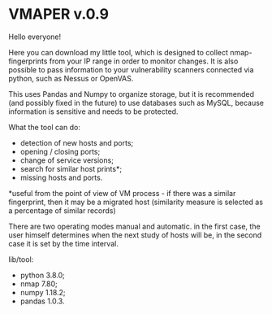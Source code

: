 # VMAPER v.0.9

Hello everyone!

Here you can download my little tool, which is designed to collect nmap-fingerprints from your IP range in order to monitor changes. It is also possible to pass information to your vulnerability scanners connected via python, such as Nessus or OpenVAS.

This uses Pandas and Numpy to organize storage, but it is recommended (and possibly fixed in the future) to use databases such as MySQL, because information is sensitive and needs to be protected.

What the tool can do:
- detection of new hosts and ports;
- opening / closing ports;
- change of service versions;
- search for similar host prints*;
- missing hosts and ports.

*useful from the point of view of VM process - if there was a similar fingerprint, then it may be a migrated host (similarity measure is selected as a percentage of similar records)

There are two operating modes manual and automatic. in the first case, the user himself determines when the next study of hosts will be, in the second case it is set by the time interval.

lib/tool:
- python 3.8.0;
- nmap 7.80;
- numpy 1.18.2;
- pandas 1.0.3.





